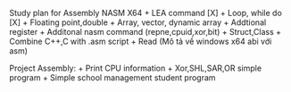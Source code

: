 Study plan for Assembly NASM X64
    + LEA command [X]
    + Loop, while do [X] 
    + Floating point,double
    + Array, vector, dynamic array
    + Addtional register
    + Additonal nasm command (repne,cpuid,xor,bit)
    + Struct,Class
    + Combine C++,C with .asm script
    + Read (Mô tả về windows x64 abi với asm)

Project Assembly:
    + Print CPU information
    + Xor,SHL,SAR,OR simple program
    + Simple school management student program